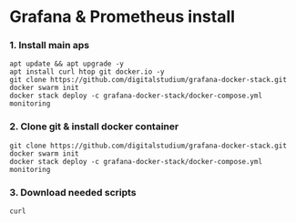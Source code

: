# Grafana & Prometheus install
### 1. Install main aps
```
apt update && apt upgrade -y
apt install curl htop git docker.io -y
git clone https://github.com/digitalstudium/grafana-docker-stack.git
docker swarm init
docker stack deploy -c grafana-docker-stack/docker-compose.yml monitoring
```
### 2. Clone git & install docker container
```
git clone https://github.com/digitalstudium/grafana-docker-stack.git
docker swarm init
docker stack deploy -c grafana-docker-stack/docker-compose.yml monitoring
```
### 3. Download needed scripts
```
curl 
```
